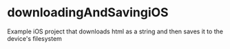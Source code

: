 # downloadingAndSavingiOS
Example iOS project that downloads html as a string and then saves it to the device's filesystem
